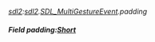 _[sdl2](../../modules/sdl2/sdl2-module.md):[sdl2](../../modules/sdl2/sdl2-module.md).[SDL\_MultiGestureEvent](../../modules/sdl2/sdl2-sdl_multigestureevent.md).padding_
##### Field padding:[Short](../../modules/wonkey/wonkey-types-short.md)
